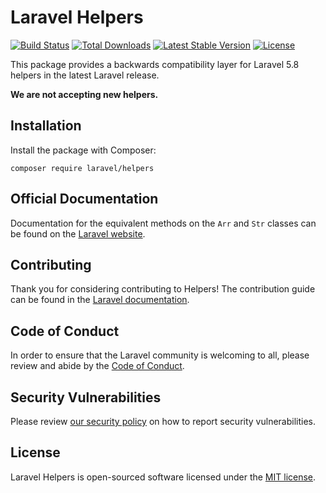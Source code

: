 # Laravel Helpers

<a href="https://github.com/laravel/helpers/actions"><img src="https://github.com/laravel/helpers/workflows/tests/badge.svg" alt="Build Status"></a>
<a href="https://packagist.org/packages/laravel/helpers"><img src="https://poser.pugx.org/laravel/helpers/d/total.svg" alt="Total Downloads"></a>
<a href="https://packagist.org/packages/laravel/helpers"><img src="https://poser.pugx.org/laravel/helpers/v/stable.svg" alt="Latest Stable Version"></a>
<a href="https://packagist.org/packages/laravel/helpers"><img src="https://poser.pugx.org/laravel/helpers/license.svg" alt="License"></a>

This package provides a backwards compatibility layer for Laravel 5.8 helpers in the latest Laravel release.

**We are not accepting new helpers.**

## Installation

Install the package with Composer: 

    composer require laravel/helpers

## Official Documentation

Documentation for the equivalent methods on the `Arr` and `Str` classes can be found on the [Laravel website](https://laravel.com/docs/helpers).

## Contributing

Thank you for considering contributing to Helpers! The contribution guide can be found in the [Laravel documentation](https://laravel.com/docs/contributions).

## Code of Conduct

In order to ensure that the Laravel community is welcoming to all, please review and abide by the [Code of Conduct](https://laravel.com/docs/contributions#code-of-conduct).

## Security Vulnerabilities

Please review [our security policy](https://github.com/laravel/helpers/security/policy) on how to report security vulnerabilities.

## License

Laravel Helpers is open-sourced software licensed under the [MIT license](LICENSE.md).
